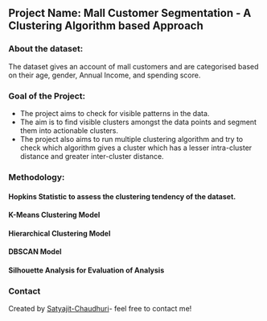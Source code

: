 ## Project Name: Mall Customer Segmentation - A Clustering Algorithm based Approach

### About the dataset: 

The dataset gives an account of mall customers and are categorised based on their age, gender, Annual Income, and spending score.


### Goal of the Project: 

- The project aims to check for visible patterns in the data.
- The aim is to find visible clusters amongst the data points and segment them into actionable clusters.
- The project also aims to run multiple clustering algorithm and try to check which algorithm gives a cluster which has a lesser intra-cluster distance and greater inter-cluster distance.

### Methodology:
 
#### Hopkins Statistic to assess the clustering tendency of the dataset.

#### K-Means Clustering Model

#### Hierarchical Clustering Model

#### DBSCAN Model

#### Silhouette Analysis for Evaluation of Analysis


### Contact
Created by [Satyajit-Chaudhuri](https://github.com/Satyajit-Chaudhuri)- feel free to contact me!